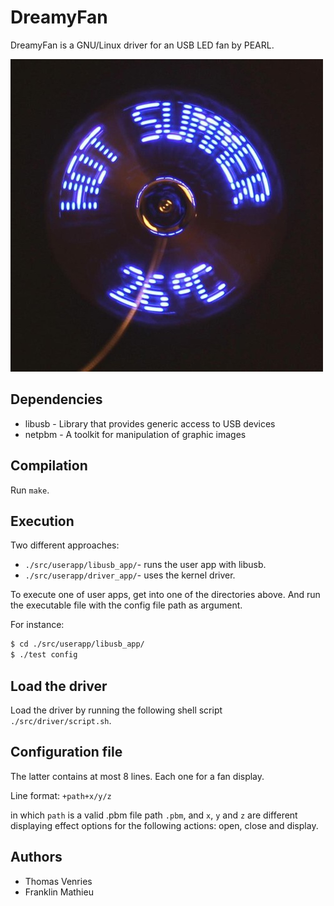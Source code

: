 # DreamyFan

DreamyFan is a GNU/Linux driver for an USB LED fan by PEARL.

![test](./fan.jpg)

## Dependencies

* libusb - Library that provides generic access to USB devices
* netpbm - A toolkit for manipulation of graphic images

## Compilation

Run `make`.

## Execution

Two different approaches: 

* `./src/userapp/libusb_app/`- runs the user app with libusb.
* `./src/userapp/driver_app/`- uses the kernel driver.

To execute one of user apps, get into one of the directories above.
And run the executable file with the config file path as argument.<br>

For instance:
```bash
$ cd ./src/userapp/libusb_app/
$ ./test config
```

## Load the driver

Load the driver by running the following shell script `./src/driver/script.sh`.

## Configuration file

The latter contains at most 8 lines. Each one for a fan display.

Line format: `+path+x/y/z`

in which `path` is a valid .pbm file path `.pbm`,
and `x`, `y` and `z` are different displaying effect options for the following actions: open, close and display.

## Authors

* Thomas Venries
* Franklin Mathieu

